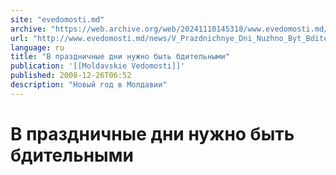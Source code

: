 ```yaml
---
site: "evedomosti.md"
archive: "https://web.archive.org/web/20241110145318/www.evedomosti.md/news/V_Prazdnichnye_Dni_Nuzhno_Byt_Bditelnymi"
url: "http://www.evedomosti.md/news/V_Prazdnichnye_Dni_Nuzhno_Byt_Bditelnymi"
language: ru
title: "В праздничные дни нужно быть бдительными"
publication: '[[Moldavskie Vedomosti]]'
published: 2008-12-26T06:52
description: "Новый год в Молдавии"
---
```


# В праздничные дни нужно быть бдительными

